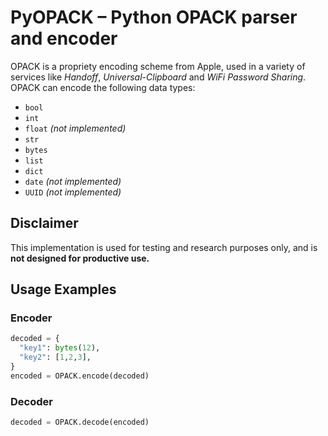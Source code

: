 # PyOPACK – Python OPACK parser and encoder

OPACK is a propriety encoding scheme from Apple, used in a variety of services like *Handoff*, *Universal-Clipboard* and *WiFi Password Sharing*.
OPACK can encode the following data types:

- `bool`
- `int`
- `float` *(not implemented)*
- `str`
- `bytes`
- `list`
- `dict`
- `date` *(not implemented)*
- `UUID` *(not implemented)*

## Disclaimer

This implementation is used for testing and research purposes only, and is **not designed for productive use.**

## Usage Examples

### Encoder

```python
decoded = {
  "key1": bytes(12),
  "key2": [1,2,3],
}
encoded = OPACK.encode(decoded)
```

### Decoder

```python
decoded = OPACK.decode(encoded)
```
